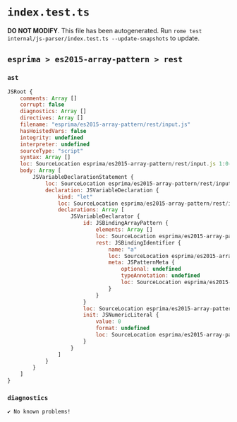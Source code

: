 # `index.test.ts`

**DO NOT MODIFY**. This file has been autogenerated. Run `rome test internal/js-parser/index.test.ts --update-snapshots` to update.

## `esprima > es2015-array-pattern > rest`

### `ast`

```javascript
JSRoot {
	comments: Array []
	corrupt: false
	diagnostics: Array []
	directives: Array []
	filename: "esprima/es2015-array-pattern/rest/input.js"
	hasHoistedVars: false
	integrity: undefined
	interpreter: undefined
	sourceType: "script"
	syntax: Array []
	loc: SourceLocation esprima/es2015-array-pattern/rest/input.js 1:0-2:0
	body: Array [
		JSVariableDeclarationStatement {
			loc: SourceLocation esprima/es2015-array-pattern/rest/input.js 1:0-1:15
			declaration: JSVariableDeclaration {
				kind: "let"
				loc: SourceLocation esprima/es2015-array-pattern/rest/input.js 1:0-1:15
				declarations: Array [
					JSVariableDeclarator {
						id: JSBindingArrayPattern {
							elements: Array []
							loc: SourceLocation esprima/es2015-array-pattern/rest/input.js 1:4-1:10
							rest: JSBindingIdentifier {
								name: "a"
								loc: SourceLocation esprima/es2015-array-pattern/rest/input.js 1:8-1:9 (a)
								meta: JSPatternMeta {
									optional: undefined
									typeAnnotation: undefined
									loc: SourceLocation esprima/es2015-array-pattern/rest/input.js 1:8-1:9
								}
							}
						}
						loc: SourceLocation esprima/es2015-array-pattern/rest/input.js 1:4-1:14
						init: JSNumericLiteral {
							value: 0
							format: undefined
							loc: SourceLocation esprima/es2015-array-pattern/rest/input.js 1:13-1:14
						}
					}
				]
			}
		}
	]
}
```

### `diagnostics`

```
✔ No known problems!

```
